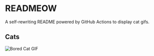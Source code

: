 # READMEOW

A self-rewriting README powered by GitHub Actions to display cat gifs.

## Cats

![Bored Cat GIF](https://media4.giphy.com/media/mlvseq9yvZhba/200.gif?cid=9acd02daw01cg5alwuj8ap6qcyujhz3dfseaxco5kq236nh5&ep=v1_gifs_search&rid=200.gif&ct=g)
